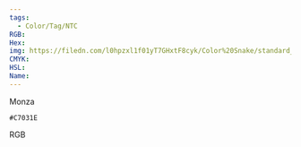 ```yaml
---
tags:
  - Color/Tag/NTC
RGB:
Hex:
img: https://filedn.com/l0hpzxl1f01yT7GHxtF8cyk/Color%20Snake/standard_csv_to_svg/C7031E.svg
CMYK:
HSL:
Name:
---
```

Monza
```palette
#C7031E
```
RGB
